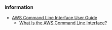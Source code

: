 



### Information
- [AWS Command Line Interface User Guide](https://docs.aws.amazon.com/cli/latest/userguide/)
    - [What Is the AWS Command Line Interface?](https://docs.aws.amazon.com/cli/latest/userguide/cli-chap-welcome.html)
